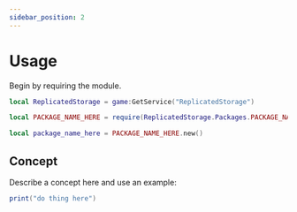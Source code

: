 ```yaml
---
sidebar_position: 2
---
```


# Usage

Begin by requiring the module.

```lua
local ReplicatedStorage = game:GetService("ReplicatedStorage")

local PACKAGE_NAME_HERE = require(ReplicatedStorage.Packages.PACKAGE_NAME_HERE)
```

```lua
local package_name_here = PACKAGE_NAME_HERE.new()
```

## Concept

Describe a concept here and use an example:

```lua
print("do thing here")
```
